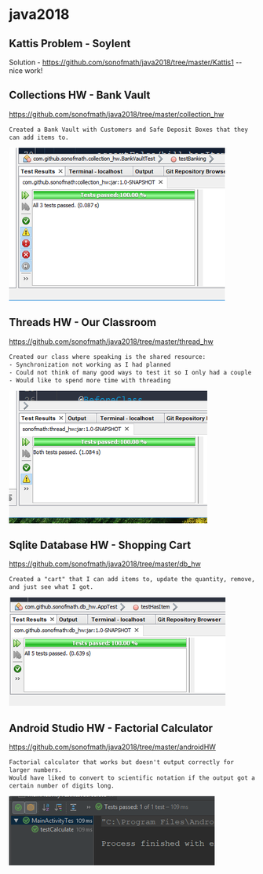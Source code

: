 # java2018

## Kattis Problem - Soylent
Solution - https://github.com/sonofmath/java2018/tree/master/Kattis1
  -- nice work!
  
## Collections HW - Bank Vault
https://github.com/sonofmath/java2018/tree/master/collection_hw
```
Created a Bank Vault with Customers and Safe Deposit Boxes that they can add items to.  
```

<img src="collection_hw/PassesTests.PNG">

## Threads HW - Our Classroom
https://github.com/sonofmath/java2018/tree/master/thread_hw
```
Created our class where speaking is the shared resource:
- Synchronization not working as I had planned
- Could not think of many good ways to test it so I only had a couple
- Would like to spend more time with threading
```
<img src="thread_hw/Capture.PNG">

## Sqlite Database HW - Shopping Cart
https://github.com/sonofmath/java2018/tree/master/db_hw
```
Created a "cart" that I can add items to, update the quantity, remove, and just see what I got.
```
<img src="db_hw/Capture.PNG">

## Android Studio HW - Factorial Calculator
https://github.com/sonofmath/java2018/tree/master/androidHW
```
Factorial calculator that works but doesn't output correctly for larger numbers.
Would have liked to convert to scientific notation if the output got a certain number of digits long.
```
<img src="androidHW/Capture.PNG">
